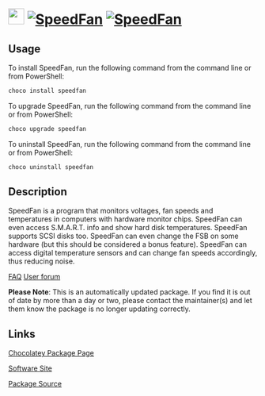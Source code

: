 ﻿# <img src="https://cdn.jsdelivr.net/gh/mkevenaar/chocolatey-packages@014e3dda4ace9d5a4c8b8846c795969a36429bd2/icons/speedfan.png" width="32" height="32"/> [![SpeedFan](https://img.shields.io/chocolatey/v/speedfan.svg?label=SpeedFan)](https://community.chocolatey.org/packages/speedfan) [![SpeedFan](https://img.shields.io/chocolatey/dt/speedfan.svg)](https://community.chocolatey.org/packages/speedfan)

## Usage

To install SpeedFan, run the following command from the command line or from PowerShell:

```powershell
choco install speedfan
```

To upgrade SpeedFan, run the following command from the command line or from PowerShell:

```powershell
choco upgrade speedfan
```

To uninstall SpeedFan, run the following command from the command line or from PowerShell:

```powershell
choco uninstall speedfan
```

## Description

SpeedFan is a program that monitors voltages, fan speeds and temperatures in computers with hardware monitor chips. SpeedFan can even access S.M.A.R.T. info and show hard disk temperatures. SpeedFan supports SCSI disks too. SpeedFan can even change the FSB on some hardware (but this should be considered a bonus feature). SpeedFan can access digital temperature sensors and can change fan speeds accordingly, thus reducing noise.

[FAQ](http://www.almico.com/sffaq.php)
[User forum](http://www.almico.com/forumindex.php)

**Please Note**: This is an automatically updated package. If you find it is
out of date by more than a day or two, please contact the maintainer(s) and
let them know the package is no longer updating correctly.


## Links

[Chocolatey Package Page](https://community.chocolatey.org/packages/speedfan)

[Software Site](http://www.almico.com/speedfan.php)

[Package Source](https://github.com/mkevenaar/chocolatey-packages/tree/master/automatic/speedfan)

